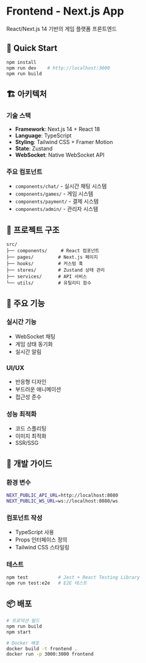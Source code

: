 # Frontend - Next.js App

React/Next.js 14 기반의 게임 플랫폼 프론트엔드

## 🚀 Quick Start

```bash
npm install
npm run dev    # http://localhost:3000
npm run build
```

## 🏗️ 아키텍처

### 기술 스택
- **Framework**: Next.js 14 + React 18
- **Language**: TypeScript
- **Styling**: Tailwind CSS + Framer Motion
- **State**: Zustand
- **WebSocket**: Native WebSocket API

### 주요 컴포넌트
- `components/chat/` - 실시간 채팅 시스템
- `components/games/` - 게임 시스템
- `components/payment/` - 결제 시스템
- `components/admin/` - 관리자 시스템

## 📁 프로젝트 구조

```
src/
├── components/     # React 컴포넌트
├── pages/         # Next.js 페이지
├── hooks/         # 커스텀 훅
├── stores/        # Zustand 상태 관리
├── services/      # API 서비스
└── utils/         # 유틸리티 함수
```

## 🎯 주요 기능

### 실시간 기능
- WebSocket 채팅
- 게임 상태 동기화
- 실시간 알림

### UI/UX
- 반응형 디자인
- 부드러운 애니메이션
- 접근성 준수

### 성능 최적화
- 코드 스플리팅
- 이미지 최적화
- SSR/SSG

## 🔧 개발 가이드

### 환경 변수
```bash
NEXT_PUBLIC_API_URL=http://localhost:8080
NEXT_PUBLIC_WS_URL=ws://localhost:8080/ws
```

### 컴포넌트 작성
- TypeScript 사용
- Props 인터페이스 정의
- Tailwind CSS 스타일링

### 테스트
```bash
npm test           # Jest + React Testing Library
npm run test:e2e   # E2E 테스트
```

## 📦 배포

```bash
# 프로덕션 빌드
npm run build
npm start

# Docker 배포
docker build -t frontend .
docker run -p 3000:3000 frontend
```